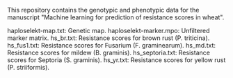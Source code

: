 This repository contains the genotypic and phenotypic data for the manuscript "Machine learning for prediction of resistance scores in wheat".

haploselekt-map.txt: Genetic map.
haploselekt-marker.mpo: Unfiltered marker matrix.
hs_br.txt: Resistance scores for brown rust (P. triticina).
hs_fus1.txt: Resistance scores for Fusarium (F. graminearum).
hs_md.txt: Resistance scores for mildew (B. graminis).
hs_septoria.txt: Resistance scores for Septoria (S. graminis).
hs_yr.txt: Resistance scores for yellow rust (P. striiformis).
